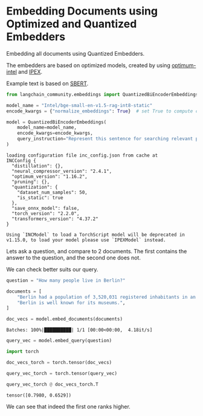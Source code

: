 # Embedding Documents using Optimized and Quantized Embedders

Embedding all documents using Quantized Embedders.

The embedders are based on optimized models, created by using [optimum-intel](https://github.com/huggingface/optimum-intel.git) and [IPEX](https://github.com/intel/intel-extension-for-pytorch).

Example text is based on [SBERT](https://www.sbert.net/docs/pretrained_cross-encoders.html).


```python
from langchain_community.embeddings import QuantizedBiEncoderEmbeddings

model_name = "Intel/bge-small-en-v1.5-rag-int8-static"
encode_kwargs = {"normalize_embeddings": True}  # set True to compute cosine similarity

model = QuantizedBiEncoderEmbeddings(
    model_name=model_name,
    encode_kwargs=encode_kwargs,
    query_instruction="Represent this sentence for searching relevant passages: ",
)
```

    loading configuration file inc_config.json from cache at 
    INCConfig {
      "distillation": {},
      "neural_compressor_version": "2.4.1",
      "optimum_version": "1.16.2",
      "pruning": {},
      "quantization": {
        "dataset_num_samples": 50,
        "is_static": true
      },
      "save_onnx_model": false,
      "torch_version": "2.2.0",
      "transformers_version": "4.37.2"
    }
    
    Using `INCModel` to load a TorchScript model will be deprecated in v1.15.0, to load your model please use `IPEXModel` instead.
    

Lets ask a question, and compare to 2 documents. The first contains the answer to the question, and the second one does not. 

We can check better suits our query.


```python
question = "How many people live in Berlin?"
```


```python
documents = [
    "Berlin had a population of 3,520,031 registered inhabitants in an area of 891.82 square kilometers.",
    "Berlin is well known for its museums.",
]
```


```python
doc_vecs = model.embed_documents(documents)
```

    Batches: 100%|██████████| 1/1 [00:00<00:00,  4.18it/s]
    


```python
query_vec = model.embed_query(question)
```


```python
import torch
```


```python
doc_vecs_torch = torch.tensor(doc_vecs)
```


```python
query_vec_torch = torch.tensor(query_vec)
```


```python
query_vec_torch @ doc_vecs_torch.T
```




    tensor([0.7980, 0.6529])



We can see that indeed the first one ranks higher.
